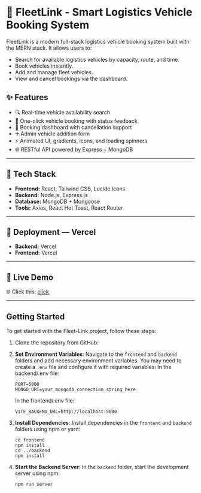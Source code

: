 # 🚛 FleetLink - Smart Logistics Vehicle Booking System

FleetLink is a modern full-stack logistics vehicle booking system built with the MERN stack. It allows users to:

- Search for available logistics vehicles by capacity, route, and time.
- Book vehicles instantly.
- Add and manage fleet vehicles.
- View and cancel bookings via the dashboard.

## ✨ Features

- 🔍 Real-time vehicle availability search
- 🚀 One-click vehicle booking with status feedback
- 🧾 Booking dashboard with cancellation support
- ➕ Admin vehicle addition form
- ⚡️ Animated UI, gradients, icons, and loading spinners
- 🌐 RESTful API powered by Express + MongoDB

---

## 🔧 Tech Stack

- **Frontend:** React, Tailwind CSS, Lucide Icons
- **Backend:** Node.js, Express.js
- **Database:** MongoDB + Mongoose
- **Tools:** Axios, React Hot Toast, React Router

---

## 🚀 Deployment —  Vercel

- **Backend:** Vercel  
- **Frontend:** Vercel  

---

## 🚀 Live Demo

🌐 Click this: [click](https://fleet-link-xsys.vercel.app/)

---

## Getting Started

To get started with the Fleet-Link project, follow these steps:

1. Clone the repository from GitHub:

2. **Set Environment Variables**: Navigate to the `frontend` and `backend` folders and add necessary environment variables. You may need to create a `.env` file and configure it with required variables:
   In the backend/.env file:

   ```
   PORT=5000
   MONGO_URI=your_mongodb_connection_string_here
   ```

   In the frontend/.env file:

   ```
   VITE_BACKEND_URL=http://localhost:5000
   ```

3. **Install Dependencies**: Install dependencies in the `frontend` and `backend` folders using npm or yarn:

   ```
   cd frontend
   npm install
   cd ../backend
   npm install
   ```

4. **Start the Backend Server**: In the `backend` folder, start the development server using npm:

   ```
   npm run server
   ```

